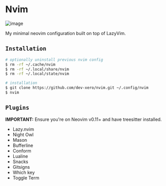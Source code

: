 # Nvim

![image](https://github.com/user-attachments/assets/a10d4af8-b907-4704-b6e5-b03a6eb050e2)

My minimal neovim configuration built on top of LazyVim.

## `Installation`

```sh
# optionally uninstall previous nvim config
$ rm -rf ~/.cache/nvim
$ rm -rf ~/.local/share/nvim
$ rm -rf ~/.local/state/nvim

# installation
$ git clone https://github.com/dev-xero/nvim.git ~/.config/nvim
$ nvim
```

## `Plugins`

**IMPORTANT:** Ensure you're on Neovim v0.11+ and have treesitter installed.

- Lazy.nvim
- Night Owl
- Mason
- Bufferline
- Conform
- Lualine
- Snacks
- Gitsigns
- Which key
- Toggle Term
